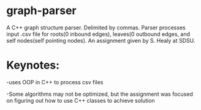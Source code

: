 # graph-parser
A C++ graph structure parser. Delimited by commas. Parser processes input .csv file for roots(0 inbound edges), leaves(0 outbound edges, and self nodes(self pointing nodes). An assignment given by S. Healy at SDSU.

# Keynotes:

-uses OOP in C++ to process csv files

-Some algorithms may not be optimized, but the assignment was focused on figuring out how to use C++ classes to achieve solution

